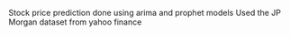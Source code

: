  Stock price prediction done using arima and prophet models
 Used the JP Morgan dataset from yahoo finance
